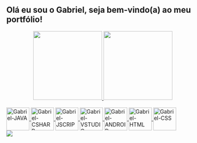 ## Olá eu sou o Gabriel, seja bem-vindo(a) ao meu portfólio!
<div align="center">
  <a href="https://github.com/Gabriel-LSantos">
  <img height="180em" src="https://github-readme-stats.vercel.app/api?username=Gabriel-LSantos&show_icons=true&theme=dracula&include_all_commits=true&count_private=true"/>
  <img height="180em" src="https://github-readme-stats.vercel.app/api/top-langs/?username=Gabriel-LSantos&layout=compact&langs_count=7&theme=dark"/>
</div>

<div style= "display: inline_block"><br>
	 <img align="center" alt="Gabriel-JAVA" height="60" width="60" src="https://icongr.am/devicon/java-original-wordmark.svg">
	 <img align="center" alt="Gabriel-CSHARP" height="60" width="60" src="https://icongr.am/devicon/csharp-original.svg">
	 <img align="center" alt="Gabriel-JSCRIP" height="60" width="60" src="https://icongr.am/devicon/javascript-original.svg">
	 <img align="center" alt="Gabriel-VSTUDIO" height="60" width="60" src="https://icongr.am/devicon/visualstudio-plain.svg">
 	 <img align="center" alt="Gabriel-ANDROID" height="60" width="60" src="https://icongr.am/devicon/android-original.svg">
	 <img align="center" alt="Gabriel-HTML" height="60" width="60" src="https://icongr.am/devicon/html5-original-wordmark.svg">
         <img align="center" alt="Gabriel-CSS" height="60" width="60" src="https://icongr.am/devicon/css3-original-wordmark.svg">

 </div>

	
<div> 
  <a href="https://www.linkedin.com/in/gabriel-l-a3b304176" target="_blank"><img src="https://img.shields.io/badge/-LinkedIn-%230077B5?style=for-the-badge&logo=linkedin&logoColor=white" target="_blank"></a> 

</div>
